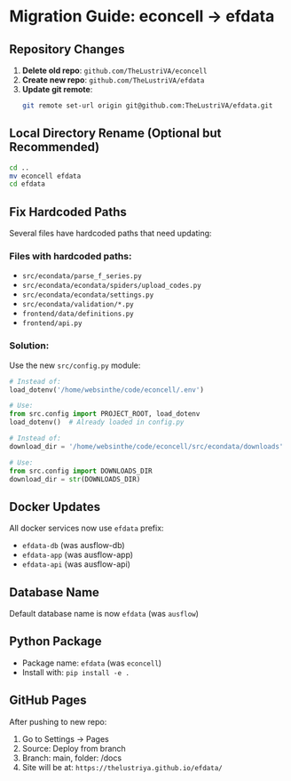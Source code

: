 # Migration Guide: econcell → efdata

## Repository Changes

1. **Delete old repo**: `github.com/TheLustriVA/econcell`
2. **Create new repo**: `github.com/TheLustriVA/efdata`
3. **Update git remote**:
   ```bash
   git remote set-url origin git@github.com:TheLustriVA/efdata.git
   ```

## Local Directory Rename (Optional but Recommended)

```bash
cd ..
mv econcell efdata
cd efdata
```

## Fix Hardcoded Paths

Several files have hardcoded paths that need updating:

### Files with hardcoded paths:
- `src/econdata/parse_f_series.py`
- `src/econdata/econdata/spiders/upload_codes.py`
- `src/econdata/econdata/settings.py`
- `src/econdata/validation/*.py`
- `frontend/data/definitions.py`
- `frontend/api.py`

### Solution:
Use the new `src/config.py` module:

```python
# Instead of:
load_dotenv('/home/websinthe/code/econcell/.env')

# Use:
from src.config import PROJECT_ROOT, load_dotenv
load_dotenv()  # Already loaded in config.py

# Instead of:
download_dir = '/home/websinthe/code/econcell/src/econdata/downloads'

# Use:
from src.config import DOWNLOADS_DIR
download_dir = str(DOWNLOADS_DIR)
```

## Docker Updates

All docker services now use `efdata` prefix:
- `efdata-db` (was ausflow-db)
- `efdata-app` (was ausflow-app)
- `efdata-api` (was ausflow-api)

## Database Name

Default database name is now `efdata` (was `ausflow`)

## Python Package

- Package name: `efdata` (was `econcell`)
- Install with: `pip install -e .`

## GitHub Pages

After pushing to new repo:
1. Go to Settings → Pages
2. Source: Deploy from branch
3. Branch: main, folder: /docs
4. Site will be at: `https://thelustriya.github.io/efdata/`